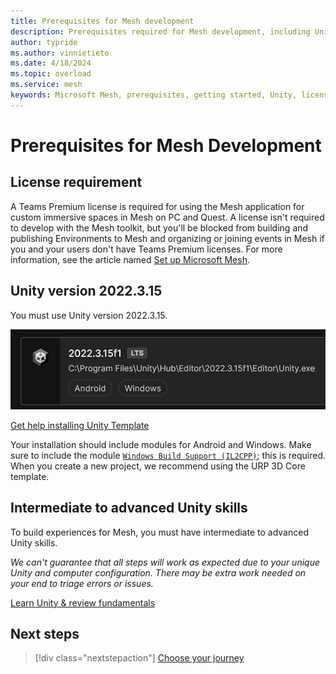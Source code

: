 ```yaml
---
title: Prerequisites for Mesh development
description: Prerequisites required for Mesh development, including Unity information.
author: typride
ms.author: vinnietieto
ms.date: 4/18/2024
ms.topic: overload
ms.service: mesh
keywords: Microsoft Mesh, prerequisites, getting started, Unity, license
---
```


# Prerequisites for Mesh Development

## License requirement

A Teams Premium license is required for using the Mesh application for custom immersive spaces in Mesh on PC and Quest. A license isn't required to develop with the Mesh toolkit, but you'll be blocked from building and publishing Environments to Mesh and organizing or joining events in Mesh if you and your users don't have Teams Premium licenses. For more information, see the article named [Set up Microsoft Mesh](../../Setup/Content/setup-m365-mesh.md).

## Unity version 2022.3.15

You must use Unity version 2022.3.15.

![A screenshot of the required version of Unity.](../../media/get-started-developing-mesh/image002.png)

[Get help installing Unity Template](https://docs.unity3d.com/hub/manual/InstallEditors.html)

Your installation should include modules for Android and Windows. Make sure to include the module [`Windows Build Support (IL2CPP)`](https://docs.unity3d.com/2023.2/Documentation/Manual/IL2CPP.html); this is required. When you create a new project, we recommend using the URP 3D Core template.

## Intermediate to advanced Unity skills

To build experiences for Mesh, you must have intermediate to advanced Unity skills.

*We can't guarantee that all steps will work as expected due to your unique Unity and computer configuration. There may be extra work needed on your end to triage errors or issues.*

[Learn Unity & review fundamentals](https://learn.unity.com/)

## Next steps

> [!div class="nextstepaction"]
> [Choose your journey](choose-your-journey.md)
